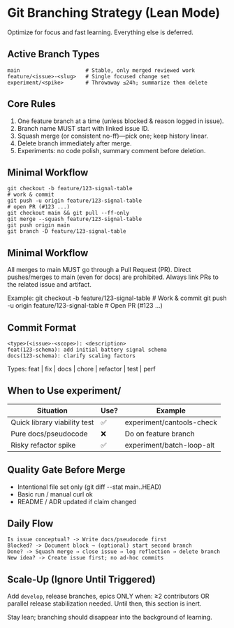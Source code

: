 # Git Branching Strategy (Lean Mode)

Optimize for focus and fast learning. Everything else is deferred.

## Active Branch Types
```
main                     # Stable, only merged reviewed work
feature/<issue>-<slug>   # Single focused change set
experiment/<spike>       # Throwaway ≤24h; summarize then delete
```

## Core Rules
1. One feature branch at a time (unless blocked & reason logged in issue).
2. Branch name MUST start with linked issue ID.
3. Squash merge (or consistent no-ff)—pick one; keep history linear.
4. Delete branch immediately after merge.
5. Experiments: no code polish, summary comment before deletion.

## Minimal Workflow
```
git checkout -b feature/123-signal-table
# work & commit
git push -u origin feature/123-signal-table
# open PR (#123 ...)
git checkout main && git pull --ff-only
git merge --squash feature/123-signal-table
git push origin main
git branch -D feature/123-signal-table
```

Minimal Workflow
----------------

All merges to main MUST go through a Pull Request (PR).
Direct pushes/merges to main (even for docs) are prohibited.
Always link PRs to the related issue and artifact.

Example:
git checkout -b feature/123-signal-table # Work & commit
git push -u origin feature/123-signal-table # Open PR (#123 ...)

## Commit Format
```
<type>(<issue>-<scope>): <description>
feat(123-schema): add initial battery signal schema
docs(123-schema): clarify scaling factors
```
Types: feat | fix | docs | chore | refactor | test | perf

## When to Use experiment/
| Situation | Use? | Example |
|-----------|------|---------|
| Quick library viability test | ✅ | experiment/cantools-check |
| Pure docs/pseudocode | ❌ | Do on feature branch |
| Risky refactor spike | ✅ | experiment/batch-loop-alt |

## Quality Gate Before Merge
* Intentional file set only (git diff --stat main..HEAD)
* Basic run / manual curl ok
* README / ADR updated if claim changed

## Daily Flow
```
Is issue conceptual? -> Write docs/pseudocode first
Blocked? -> Document block → (optional) start second branch
Done? -> Squash merge → close issue → log reflection → delete branch
New idea? -> Create issue first; no ad-hoc commits
```

## Scale-Up (Ignore Until Triggered)
Add `develop`, release branches, epics ONLY when: ≥2 contributors OR parallel release stabilization needed. Until then, this section is inert.

Stay lean; branching should disappear into the background of learning.